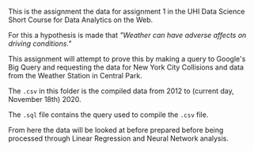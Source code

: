 This is the assignment the data for assignment 1 in the UHI Data Science Short Course for Data Analytics on the Web.

For this a hypothesis is made that *"Weather can have adverse affects on driving conditions."* 

This assignment will attempt to prove this by making a query to Google's Big Query and requesting the data for New York City Collisions and data from the Weather Station in Central Park.

The `.csv` in this folder is the compiled data from 2012 to (current day, November 18th) 2020.

The `.sql` file contains the query used to compile the `.csv` file.

From here the data will be looked at before prepared before being processed through Linear Regression and Neural Network analysis.

